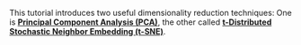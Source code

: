 This tutorial introduces two useful dimensionality reduction techniques: One is [**Principal Component Analysis (PCA)**](https://en.wikipedia.org/wiki/Principal_component_analysis), the other called [**t-Distributed Stochastic Neighbor Embedding (t-SNE)**](https://www.jmlr.org/papers/volume9/vandermaaten08a/vandermaaten08a.pdf).
